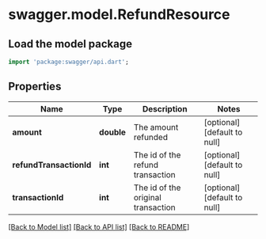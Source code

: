 # swagger.model.RefundResource

## Load the model package
```dart
import 'package:swagger/api.dart';
```

## Properties
Name | Type | Description | Notes
------------ | ------------- | ------------- | -------------
**amount** | **double** | The amount refunded | [optional] [default to null]
**refundTransactionId** | **int** | The id of the refund transaction | [optional] [default to null]
**transactionId** | **int** | The id of the original transaction | [optional] [default to null]

[[Back to Model list]](../README.md#documentation-for-models) [[Back to API list]](../README.md#documentation-for-api-endpoints) [[Back to README]](../README.md)


